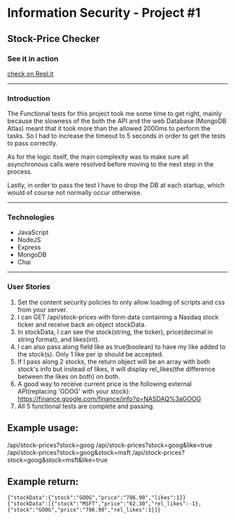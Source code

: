 # Information Security - Project #1
## Stock-Price Checker

### See it in action

[check on Repl.it](...)

---
### Introduction

The Functional tests for this project took me some time to get right, mainly because the slowness of the both the API and the web Database (MongoDB Atlas) meant that it took more than the allowed 2000ms to perform the tasks. 
So I had to increase the timeout to 5 seconds in order to get the tests to pass correctly.

As for the logic itself, the main complexity was to make sure all asynchronous calls were resolved before moving to the next step in the process.

Lastly, in order to pass the test I have to drop the DB at each startup, which would of course not normally occur otherwise.

---
### Technologies
* JavaScript
* NodeJS
* Express
* MongoDB 
* Chai
---
### User Stories

1. Set the content security policies to only allow loading of scripts and css from your server.
2. I can GET /api/stock-prices with form data containing a Nasdaq stock ticker and receive back an object stockData.
3. In stockData, I can see the stock(string, the ticker), price(decimal in string format), and likes(int).
4. I can also pass along field like as true(boolean) to have my like added to the stock(s). Only 1 like per ip should be accepted.
5. If I pass along 2 stocks, the return object will be an array with both stock's info but instead of likes, it will display rel_likes(the difference between the likes on both) on both.
6. A good way to receive current price is the following external API(replacing 'GOOG' with your stock): https://finance.google.com/finance/info?q=NASDAQ%3aGOOG
7. All 5 functional tests are complete and passing.

## Example usage:

/api/stock-prices?stock=goog
/api/stock-prices?stock=goog&like=true
/api/stock-prices?stock=goog&stock=msft
/api/stock-prices?stock=goog&stock=msft&like=true

## Example return:

`{"stockData":{"stock":"GOOG","price":"786.90","likes":1}}`
`{"stockData":[{"stock":"MSFT","price":"62.30","rel_likes":-1},{"stock":"GOOG","price":"786.90","rel_likes":1}]}` 